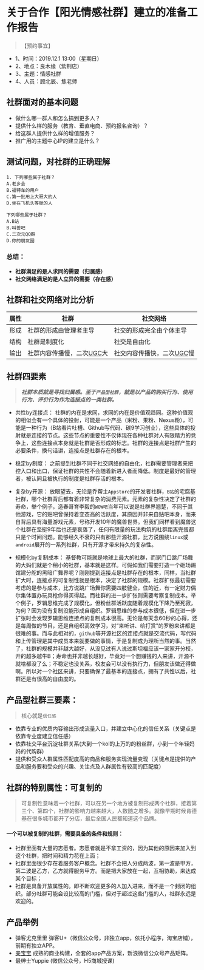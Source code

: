 # 关于合作【阳光情感社群】建立的准备工作报告
> 【预约事宜】
- 1、时间：2019.12.1 13:00（星期日）
- 2、地点：良木缘（紫荆店）
- 3、主题：情感社群
- 4、人员：顾北辰、焦老师

## 社群面对的基本问题
- 做什么哪一群人和怎么搞到更多人？
- 提供什么样的服务（教育、垂直电商、预约报名咨询）？
- 给这群人提供什么样的增值服务？
- 推广用的主题中心IP的建立是什么？

## 测试问题，对社群的正确理解

```
1. 下列哪些属于社群？
A.老乡会
B.福特车的用户
C.第一批用上大哥大的人
D.坐在飞机头等舱的人
```

```
下列哪些属于社群？
A.B站
B.叫兽吧
C.二次元QQ群
D.你的朋友圈
```

### 总结：
- **社群满足的是人求同的需要（归属感）**
- **社交网络满足的是人立异的需要（存在感）**

## 社群和社交网络对比分析

 属性 | 社群 | 社交网络
----- | ----- | ----- 
形成 | 社群的形成由管理者主导 | 社交的形成完全由个体主导
结构 | 社群是制度化 | 社交是自由化
输出 | 社群内容传播慢，二次[UGC](https://baike.baidu.com/item/UGC/66502)大 | 社交内容传播快，二次[UGC](https://baike.baidu.com/item/UGC/66502)慢

## 社群四要素
> ***社群本质就是寻找归属感。至于`产品型社群`，就是以产品的购买行为、使用行为、评价行为作为连接点的一类社群。***

- 共性by连接点：
社群的内在是求同，求同的内在是价值观趋同。这种价值观的相似会有一个具体的投射，可能是一个产品（米粉、果粉、Nexus粉），可能是一种行为（B站看片吐槽、Github写代码、碳9学习创业），这些具体的投射就是连接的节点。这些节点的重要性不仅体现在各种社群对人有限精力的竞争上，这些连接点本身就是社群是否形成的标志。社群的连接点是社群产生的必要条件，换句话讲，连接点是社群存在的根本。

- 稳定by制度：
之前提到社群不同于社交网络的自由化，社群需要管理者来把控入口和出口，保证社群的共性不会随着新进入者而降低。制度是最好的管理者，被认同且被执行的制度是社群存活的根本。

- 复杂by开源：
放眼望去，无论是乔帮主`Appstore`的开发者社群，`B站`的宅腐基社群，哪个社群背后都有着非常复杂的消费元素。元素的复杂性决定了社群的寿命，举个例子，造春哥育李毅的`WOW吧`当年可以说是社群界翘楚，不同于其他游戏，它的贴吧曾保持着变态高的活跃度，其原因并非来自贴吧本身，而来自背后具有海量游戏元素，号称开发10年的魔兽世界。但我们同样看到魔兽这个社群在坚挺9年后也还是衰落了，任何有限量的玩法构筑的社群距离完蛋都只是个时间问题。能够经久不衰的只有那些开源社群，比方说围绕`linux`或`android`展开的一系列社群，只有开源才带来持久的复杂性。

- 规模化by复制成本：
基督教可能就是地球上最大的社群，而家门口跳广场舞的大妈们就是个稍小的社群，基本就是这样。可假如我们需要打造一个砸场踢馆建分舵的黑暗广舞界呢？刚刚提到连接点是社群存在的根本，同样，当社群扩大时，连接点的可复制性就是根本，决定了社群的规模。社群扩张最初需要考虑的是参与成本，比方说跳广场舞你需要四肢健全，住的近，有一定财力偶尔集体置办玩具枪你得买得起。而社群的进一步扩张则需要考察复制成本。举个例子，罗辑思维完成了规模化，但粉丝群活跃度随着规模化下降乃至死寂，为何？因为没有复制没能形成自组织。罗辑思维的参与成本很低，但在进一步扩张时会发现罗辑思维连接点的复制成本很高。无论是每天念60秒的心得，还是每周做的节目，还是自组织高效学习，对“来听讲、给打赏”的罗粉来讲都是很难的事。而与此相对的，`github`等开源社区的连接点就是交流代码，写代码和上传管理是其中成员本来就要做的事情，于是复制成为理所当然的事。当然了，社群的规模并非越大越好，从没见过有人说过斯坦福应该一家家开分校，开的越多越牛B；寿命也并非越长越好，毕竟对一个想赚钱的人来讲，开源不就啥都没了么；不稳定也没关系，校友会可以没有执行力，但朋友该做还得做啊。所以对一个社区来讲，只要确保了最基本的连接点，拥有了共性以后，社群还是有很高的自由度的。

## 产品型社群三要素：
> 核心就是`信任感`

- 依靠专业的优质内容输出形成流量入口，并建立中心化的信任关系（关键点是依靠专业度建立信任感）
- 依靠社交平台沉淀社群关系(大到一个kol的上万的的粉丝群，小到一个年轻妈妈的代购群)
- 提供和受众人群属性匹配度高的商品和服务实现流量变现（关键点是提供的产品和服务要和受众的兴趣、关注点及人群属性有较高的匹配度）

## 社群的特别属性：可复制的
> 可复制性意味着一个社群，可以在另一个地方被复制形成两个社群，接着第三个、第四个，社群的影响力越来越大，人数随之增多。就像早期时候肯德基在很多城市都开了分店，最后全国人民都知道这个品牌。

#### 一个可以被复制的社群，需要具备的条件和规则：
- 社群里面有大量的志愿者。志愿者就是不拿工资的，因为其他的原因来加入到这个社群，把时间和精力花在上面；
- 社群里面很少存在着服务客户概念。社群不会把人分成两波，第一波是甲方，第二波是乙方，乙方就得服务甲方。而是把大家放在一起，互相协助，来达成某个目标；
- 社群是具备开放属性的。即不断欢迎更多的人加入进来，而不是一个封闭的组织。部分社群可能会设比较高的门槛，但对于超过这些门槛的人，社群永远是欢迎的。

## 产品举例
- 弹客尤克里里 弹客U+（微信公众号，非独立app，依托小程序，淘宝店铺），前期有独立APP。
- [亲宝宝](https://www.qbb6.com/article/2s7WWrdaa) 成熟的商业构建，全套的app产品方案，新浪微信公众号产品矩阵。
- 最绅士Yuppie (微信公众号，H5商城授课)

